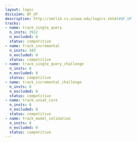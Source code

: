 ```yaml
---
layout: logic
division: QF_UF
description: http://smtlib.cs.uiowa.edu/logics.shtml#QF_UF
tracks:
- name: track_single_query
  n_insts: 3512
  n_excluded: 0
  status: competitive
- name: track_incremental
  n_insts: 383
  n_excluded: 0
  status: competitive
- name: track_single_query_challenge
  n_insts: 0
  n_excluded: 0
  status: competitive
- name: track_incremental_challenge
  n_insts: 0
  n_excluded: 0
  status: competitive
- name: track_unsat_core
  n_insts: 0
  n_excluded: 0
  status: competitive
- name: track_model_validation
  n_insts: 0
  n_excluded: 0
  status: competitive
---
```


